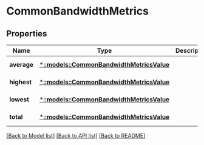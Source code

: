 # CommonBandwidthMetrics

## Properties
Name | Type | Description | Notes
------------ | ------------- | ------------- | -------------
**average** | [***::models::CommonBandwidthMetricsValue**](CommonBandwidthMetricsValue.md) |  | [default to null]
**highest** | [***::models::CommonBandwidthMetricsValue**](CommonBandwidthMetricsValue.md) |  | [default to null]
**lowest** | [***::models::CommonBandwidthMetricsValue**](CommonBandwidthMetricsValue.md) |  | [default to null]
**total** | [***::models::CommonBandwidthMetricsValue**](CommonBandwidthMetricsValue.md) |  | [default to null]

[[Back to Model list]](../README.md#documentation-for-models) [[Back to API list]](../README.md#documentation-for-api-endpoints) [[Back to README]](../README.md)


